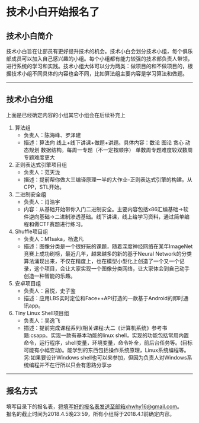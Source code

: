# 技术小白开始报名了

## 技术小白简介

技术小白旨在让部员有更好提升技术的机会。技术小白会划分技术小组，每个俱乐部成员可以加入自己感兴趣的小组。每个小组都有能力较强的技术部负责人带领，进行系统的学习和实践。技术小组大体可以分为两类：做项目的和不做项目的，根据技术小组不同具体的内容也会不同，比如算法组主要内容是学习算法和做题。

-----

## 技术小白分组
上面是已经确定内容的小组其它小组会在后续补充上
1. 算法组
	- 负责人：陈海峰、罗泽建
	- 描述：算法向 线上+线下讲课+做题+讲题。具体内容：数论 图论 贪心 动态规划 数据结构。每周一专题（不一定按顺序） 单数周专题难度较双数周专题难度更大
2. 正则表达式引擎项目组
	- 负责人：范天泷
	- 描述：提前帮你做大三编译原理一半的大作业–正则表达式引擎的构建。从CPP，STL开始。
3. 二进制安全组
	- 负责人：肖浩宇
	- 内容：从基础开始带你入门二进制安全。主要内容包括x86汇编基础->软件逆向基础->二进制渗透基础。线下讲课，线上给学习资料，通过简单编程和做CTF赛题进行练习。
4. Shuffle项目组
	- 负责人：M1saka，杨逸凡
	- 描述：图像分类是一个很好玩的课题，随着深度神经网络在某年ImageNet竞赛上成功刷榜，最近几年，越来越多的新的基于Neural Network的分类算法涌现出来，不仅在精度上，也在模型小型化上创造了一个又一个记录，这个项目，会让大家实现一个图像分类网络，让大家体会到自己动手创造一种智能的乐趣。
5. 安卓项目组
	- 负责人：吕悦，史子鉴
	- 描述：应用LBS实时定位和Face++API打造的一款基于Android的即时通讯app。
6. Tiny Linux Shell项目组
	- 负责人：吴逸飞
	- 描述：提前完成课程系列(相关课程:大二《计算机系统》参考书籍:csapp。实现一款有基本功能的linux shell，实现的功能包括常用内置命令，运行程序，shell变量，环境变量，命令补全，前后台任务等。(目标可能有小幅变动)。能学到的东西包括操作系统原理，Linux系统编程等。另:如果要设计Windows shell也可以来参加，但因为负责人对Windows系统编程并不在行所以只会有思路分享:p

-----

## 报名方式
填写目录下的报名表，将填写好的报名表发送至邮箱xhwhy16@gmail.com。<br>
报名的截止时间为2018.4.5晚23:59，所有小组将于2018.4.1前确定内容。
